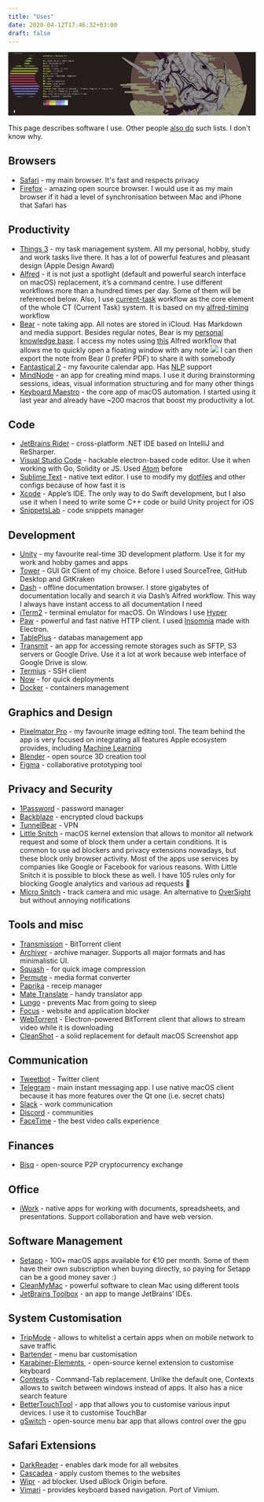 ```yaml
---
title: "Uses"
date: 2020-04-12T17:46:32+03:00
draft: false
---
```

![screenfetch_mac](https://github.com/skibitsky/dotfiles/raw/master/media/screenshot.png)

This page describes software I use. Other people [also do](https://github.com/wesbos/awesome-uses/#awesome-uses-) such lists. I don't know why.

## Browsers
* [Safari](https://www.apple.com/safari/) - my main browser. It's fast and respects privacy
* [Firefox](https://www.mozilla.org/en-US/firefox/) - amazing open source browser. I would use it as my main browser if it had a level of synchronisation between Mac and iPhone that Safari has

## Productivity 
* [Things 3](http://culturedcode.com) - my task management system. All my personal, hobby, study and work tasks live there. It has a lot of powerful features and pleasant design (Apple Design Award)
* [Alfred](https://www.alfredapp.com) - it is not just a spotlight (default and powerful search interface on macOS) replacement, it’s a command centre. I use different workflows more than a hundred times per day. Some of them will be referenced below. Also, I use [current-task](https://github.com/skibitsky/current-task) workflow as the core element of the whole CT (Current Task) system. It is based on my [alfred-timing](https://github.com/skibitsky/alfred-timing) workflow
* [Bear](https://bear.app) - note taking app. All notes are stored in iCloud. Has Markdown and media support. Besides regular notes, Bear is my [personal knowledge base](https://en.wikipedia.org/wiki/Personal_knowledge_base). I access my notes using [this](https://github.com/drgrib/alfred-bear) Alfred workflow that allows me to quickly open a floating window with any note 
	![](https://skibitsky.com/images/alfred-bear-screenshot.png)
	I can then export the note from Bear (I prefer PDF) to share it with somebody
* [Fantastical 2](https://flexibits.com/fantastical) - my favourite calendar app. Has [NLP](https://en.wikipedia.org/wiki/Natural%20language%20processing) support
* [MindNode](https://mindnode.com) - an app for creating mind maps. I use it during brainstorming sessions, ideas, visual information structuring and for many other things
* [Keyboard Maestro](https://www.keyboardmaestro.com/main/) - the core app of macOS automation. I started using it last year and already have ~200 macros that boost my productivity a lot. 
## Code
* [JetBrains Rider](http://jetbrains.com/rider/) - cross-platform .NET IDE based on IntelliJ and ReSharper.
* [Visual Studio Code](http://code.visualstudio.com) - hackable electron-based code editor. Use it when working with Go, Solidity or JS. Used [Atom](http://atom.io) before
* [Sublime Text](https://www.sublimetext.com) - native text editor. I use to modify my [dotfiles](https://github.com/skibitsky/dotfiles) and other configs because of how fast it is
* [Xcode](https://developer.apple.com/xcode/) - Apple’s IDE. The only way to do Swift development, but I also use it when I need to write some C++ code or build Unity project for iOS
* [SnippetsLab](https://www.renfei.org/snippets-lab/) - code snippets manager
## Development
* [Unity](https://unity3d.com) - my favourite real-time 3D development platform. Use it for my work and hobby games and apps
* [Tower](https://www.git-tower.com/) - GUI Git Client of my choice. Before I used SourceTree, GitHub Desktop and GitKraken
* [Dash](https://kapeli.com/dash) - offline documentation browser. I store gigabytes of documentation locally and search it via Dash’s Alfred workflow. This way I always have instant access to all documentation I need
* [iTerm2](https://iterm2.com) - terminal emulator for macOS. On Windows I use [Hyper](https://hyper.is)
* [Paw](https://paw.cloud) - powerful and fast native HTTP client. I used [Insomnia](http://insomnia.rest) made with Electron.
* [TablePlus](https://tableplus.com) - databas management app
* [Transmit](https://panic.com/transmit/) - an app for accessing remote storages such as SFTP, S3 servers or Google Drive. Use it a lot at work because web interface of Google Drive is slow.
* [Termius](https://www.termius.com) - SSH client
* [Now](https://zeit.co/home) - for quick deployments
* [Docker](https://www.docker.com) - containers management
## Graphics and Design
* [Pixelmator Pro](http://pixelmator.com/pro/) - my favourite image editing tool. The team behind the app is very focused on integrating all features Apple ecosystem provides, including [Machine Learning](https://www.pixelmator.com/pro/machine-learning/)
* [Blender](http://blender.org) - open source 3D creation tool
* [Figma](http://figma.com) - collaborative prototyping tool
## Privacy and Security
* [1Password](http://1Password.com) - password manager
* [Backblaze](http://backblaze.com) - encrypted cloud backups
* [TunnelBear](https://www.tunnelbear.com) - VPN
* [Little Snitch](https://www.obdev.at/products/littlesnitch/index.html) - macOS kernel extension that allows to monitor all network request and some of block them under a certain conditions. It is common to use ad blockers and privacy extensions nowadays, but these block only browser activity. Most of the apps use services by companies like Google or Facebook for various reasons. With Little Snitch it is possible to block these as well. I have 105 rules only for blocking Google analytics and various ad requests 🙂
* [Micro Snitch](https://www.obdev.at/products/microsnitch/index.html) - track camera and mic usage. An alternative to [OverSight](https://www.producthunt.com/posts/oversight-2) but without annoying notifications
## Tools and misc 
* [Transmission](https://transmissionbt.com/)  - BitTorrent client
* [Archiver](https://archiverapp.com) - archive manager. Supports all major formats and has minimalistic UI.
* [Squash](https://www.realmacsoftware.com/squash/) - for quick image compression
* [Permute](https://software.charliemonroe.net/permute/) - media format converter
* [Paprika](http://www.paprikaapp.com) - receip manager 
* [Mate Translate](https://gikken.co/mate-translate/) - handy translator app
* [Lungo](https://sindresorhus.com/lungo) - prevents Mac from going to sleep
* [Focus](https://heyfocus.com/?utm_source=focus_about) - website and application blocker
* [WebTorrent](https://webtorrent.io) - Electron-powered BitTorrent client that allows to stream video while it is downloading
* [CleanShot](https://getcleanshot.com) - a solid replacement for default macOS Screenshot app
## Communication
* [Tweetbot](https://tapbots.com/tweetbot/mac/) - Twitter client
* [Telegram](https://telegram.org) - main instant messaging app. I use native macOS client because it has more features over the Qt one (i.e. secret chats)
* [Slack](https://slack.com) - work communication
* [Discord](http://discordapp.com) - communities
* [FaceTime](https://en.wikipedia.org/wiki/FaceTime) - the best video calls experience
## Finances
* [Bisq](https://bisq.network) - open-source P2P cryptocurrency exchange
## Office 
* [iWork](https://www.apple.com/iwork/) - native apps for working with documents, spreadsheets, and presentations. Support collaboration and have web version.
## Software Management
* [Setapp](https://setapp.com) - 100+ macOS apps available for €10 per month. Some of them have their own subscription when buying directly, so paying for Setapp can be a good money saver :) 
* [CleanMyMac](https://cleanmymac.com) - powerful software to clean Mac using different tools
* [JetBrains Toolbox](https://www.jetbrains.com/toolbox-app/) - an app to mange JetBrains’ IDEs.
## System Customisation
* [TripMode](https://www.tripmode.ch) - allows to whitelist a certain apps when on mobile network to save traffic
* [Bartender](https://www.macbartender.com) - menu bar customisation
* [Karabiner-Elements ](https://karabiner-elements.pqrs.org) - open-source kernel extension to customise keyboard
* [Contexts](https://contexts.co) - Command-Tab replacement. Unlike the default one, Contexts allows to switch between windows instead of apps. It also has a nice search feature
* [BetterTouchTool](https://folivora.ai) - app that allows you to customise various input devices. I use it to customise TouchBar
* [gSwitch](https://codyschrank.github.io/gSwitch/) - open-source menu bar app that allows control over the gpu
## Safari Extensions 
* [DarkReader](http://darkreader.org) - enables dark mode for all websites
* [Cascadea](https://cascadea.app) - apply custom themes to the websites
* [Wipr](https://giorgiocalderolla.com/wipr.html) - ad blocker. Used uBlock Origin before.
* [Vimari](https://github.com/televator-apps/vimari#readme) - provides keyboard based navigation. Port of Vimium.
